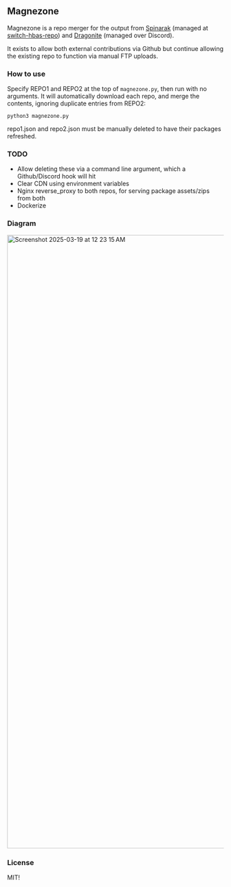 ## Magnezone
Magnezone is a repo merger for the output from [Spinarak](https://github.com/fortheusers/spinarak) (managed at [switch-hbas-repo](https://github.com/fortheusers/switch-hbas-repo/tree/main)) and [Dragonite](https://github.com/fortheusers/dragonite) (managed over Discord).

It exists to allow both external contributions via Github but continue allowing the existing repo to function via manual FTP uploads.

### How to use
Specify REPO1 and REPO2 at the top of `magnezone.py`, then run with no arguments. It will automatically download each repo, and merge the contents, ignoring duplicate entries from REPO2:
```
python3 magnezone.py
```

repo1.json and repo2.json must be manually deleted to have their packages refreshed.

### TODO
- Allow deleting these via a command line argument, which a Github/Discord hook will hit
- Clear CDN using environment variables
- Nginx reverse_proxy to both repos, for serving package assets/zips from both
- Dockerize

### Diagram
<img width="1424" alt="Screenshot 2025-03-19 at 12 23 15 AM" src="https://github.com/user-attachments/assets/310a5c32-b3a8-4889-bca9-0364a6f1d1d7" />

### License
MIT!
